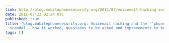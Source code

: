 ```yaml
---
link: http://blog.mobilephonesecurity.org/2011/07/voicemail-hacking-and-phone-hacking.html?m=1
date: 2011-07-23 02:24 UTC
published: true
title: 'blog.mobilephonesecurity.org: Voicemail hacking and the ''phone hacking''
  scandal - how it worked, questions to be asked and improvements to be made'
tags: []
---
```



